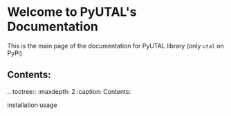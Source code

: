 Welcome to PyUTAL's Documentation
=====================================

This is the main page of the documentation for PyUTAL library (only `utal` on PyPi)

Contents:
----------
.. toctree::
   :maxdepth: 2
   :caption: Contents:

   installation
   usage